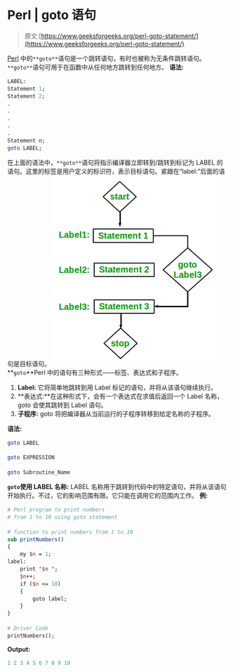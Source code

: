 # Perl | goto 语句

> 原文:[https://www.geeksforgeeks.org/perl-goto-statement/](https://www.geeksforgeeks.org/perl-goto-statement/)

[Perl](https://www.geeksforgeeks.org/introduction-to-perl/) 中的`**goto**`语句是一个跳转语句，有时也被称为无条件跳转语句。`**goto**`语句可用于在函数中从任何地方跳转到任何地方。
**语法:**

```perl
LABEL:
Statement 1;
Statement 2;
.
.
.
.
.
Statement n;
goto LABEL;

```

在上面的语法中，`**goto**`语句将指示编译器立即转到/跳转到标记为 LABEL 的语句。这里的标签是用户定义的标识符，表示目标语句。紧跟在“label:”后面的语句是目标语句。
![goto](img/848e1955930c2ca88c3079efd0850e22.png)
**`goto`**Perl 中的语句有三种形式——标签、表达式和子程序。

1.  **Label:** 它将简单地跳转到用 Label 标记的语句，并将从该语句继续执行。
2.  **表达式:**在这种形式下，会有一个表达式在求值后返回一个 Label 名称，goto 会使其跳转到 Label 语句。
3.  **子程序:** goto 将把编译器从当前运行的子程序转移到给定名称的子程序。

**语法:**

```perl
goto LABEL

goto EXPRESSION

goto Subroutine_Name

```

**`goto`使用 LABEL 名称:** LABEL 名称用于跳转到代码中的特定语句，并将从该语句开始执行。不过，它的影响范围有限。它只能在调用它的范围内工作。
**例:**

```perl
# Perl program to print numbers 
# from 1 to 10 using goto statement 

# function to print numbers from 1 to 10 
sub printNumbers() 
{ 
    my $n = 1; 
label: 
    print "$n "; 
    $n++; 
    if ($n <= 10) 
    {
        goto label;
    }
} 

# Driver Code
printNumbers(); 
```

**Output:**

```perl
1 2 3 4 5 6 7 8 9 10

```